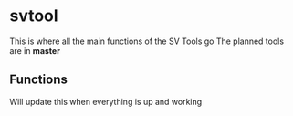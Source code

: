 # svtool
This is where all the main functions of the SV Tools go
The planned tools are in **master**

## Functions

Will update this when everything is up and working
